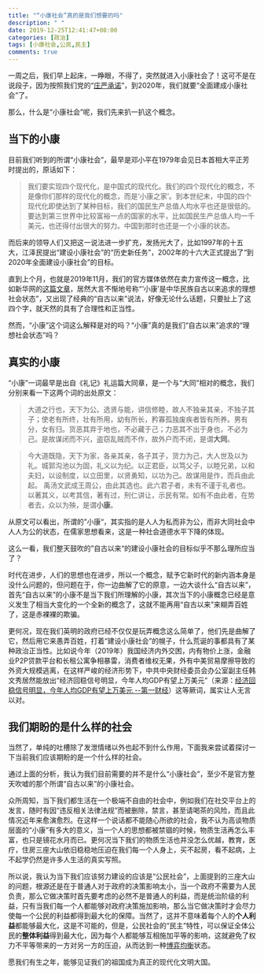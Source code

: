 ```yaml
---
title: "“小康社会”真的是我们想要的吗"
description: " "
date: 2019-12-25T12:41:47+08:00
categories: [政治]
tags: [小康社会,公民,民主]
comments: true
---
```

一周之后，我们早上起床，一睁眼，不得了，突然就进入小康社会了！这可不是在说段子，因为按照我们党的“[庄严承诺](http://opinion.people.com.cn/big5/n1/2019/1215/c1003-31506421.html)”，到2020年，我们就要“全面建成小康社会”了。

那么，什么是“小康社会”呢，我们先来扒一扒这个概念。
<!--more-->
## 当下的小康

目前我们听到的所谓“小康社会”，最早是邓小平在1979年会见日本首相大平正芳时提出的，原话如下：

> 我们要实现四个现代化，是中国式的现代化。我们的四个现代化的概念，不是像你们那样的现代化的概念，而是‘小康之家’。到本世纪末，中国的四个现代化即使达到了某种目标，我们的国民生产总值人均水平也还是很低的。要达到第三世界中比较富裕一点的国家的水平，比如国民生产总值人均一千美元，也还得付出很大的努力。中国到那时也还是一个小康的状态。

而后来的领导人们又把这一说法进一步扩充，发扬光大了，比如1997年的十五大，江泽民提出“建设小康社会”的“历史新任务”，2002年的十六大正式提出了“到2020年全面建设小康社会”的目标。

直到上个月，也就是2019年11月，我们的官方媒体依然在卖力宣传这一概念，比如新华网的[这篇文章](http://news.sina.com.cn/c/xl/2019-11-25/doc-iihnzahi3296421.shtml)，居然大言不惭地号称“‘小康’是中华民族自古以来追求的理想社会状态”，又出现了经典的“自古以来”说法，好像无论什么话题，只要扯上了这四个字，就天然的具有了合理性和正当性。

然而，“小康”这个词这么解释是对的吗？“小康”真的是我们“自古以来”追求的“理想社会状态”吗？

## 真实的小康

“小康”一词最早是出自《礼记》礼运篇大同章，是一个与“大同”相对的概念，我们分别来看一下这两个词的出处原文：

> 大道之行也，天下为公。选贤与能，讲信修睦，故人不独亲其亲，不独子其子；使老有所终，壮有所用，幼有所长，矜寡孤独废疾者皆有所养。男有分，女有归。货恶其弃于地也，不必藏于己；力恶其不出于身也，不必为己。是故谋闭而不兴，盗窃乱贼而不作，故外户而不闭，是谓**大同**。

> 今大道既隐，天下为家，各亲其亲，各子其子，货力为己，大人世及以为礼。城郭沟池以为固，礼义以为纪。以正君臣，以笃父子，以睦兄弟，以和夫妇，以设制度，以立田里，以贤勇知，以功为己。故谋用是作，而兵由此起。 禹汤文武成王周公，由此其选也。此六君子者，未有不谨于礼者也。以著其义，以考其信，著有过，刑仁讲让，示民有常。如有不由此者，在势者去，众以为殃，是谓**小康**。

从原文可以看出，所谓的”小康“，其实指的是人人为私而非为公，而非大同社会中人人为公的状态，在儒家思想看来，这是一种社会道德水平下降的体现。

这么一看，我们整天鼓吹的”自古以来“的建设小康社会的目标似乎不那么理所应当了？

时代在进步，人们的思想也在进步，所以一个概念，赋予它新时代的新内涵本身是没什么问题的，但问题在于，你一边曲解了它的原意，一边大谈什么“自古以来”，首先“自古以来”的小康不是当下我们所理解的小康，其次当下的小康概念已经是意义发生了相当大变化的一个全新的概念了，这就不能再用“自古以来”来糊弄百姓了，这是赤裸裸的欺骗。

更何况，现在我们英明的政府已经不仅仅是玩弄概念这么简单了，他们先是曲解了它，然后用它来愚弄百姓，打着“建设小康社会”的幌子，什么荒诞的事都具有了某种政治正当性。比如说今年（2019年）我国经济内外交困，内有物价上涨，金融业P2P贷款平台和长租公寓争相暴雷，消费者维权无果，外有中美贸易摩擦导致的外资大规模逃离，在这样严峻的经济形势下，中共中央财经委员会办公室副主任韩文秀居然能放出“经济回稳信号明显，今年人均GDP有望上万美元”（来源：[经济回稳信号明显，今年人均GDP有望上万美元 --第一财经](https://www.yicai.com/news/100437428.html)）这等厥词，属实让人无言以对。

## 我们期盼的是什么样的社会

当然了，单纯的吐槽除了发泄情绪以外也起不到什么作用，下面我来尝试着探讨一下当前我们应该期盼的是一个什么样的社会。

通过上面的分析，我认为我们目前需要的并不是什么“小康社会”，至少不是官方整天吹嘘的那个所谓“自古以来”的小康社会。

众所周知，当下我们都生活在一个极端不自由的社会中，例如我们在社交平台上的发言，随时有因“违反相关法律法规”而被删除，禁言，甚至请喝茶的风险，而且此情况近年来愈演愈烈。在这样一个说话都不能随心所欲的社会，我不认为高谈物质层面的“小康”有多大的意义，当一个人的思想都被禁锢的时候，物质生活再怎么丰富，也只是镜花水月而已。更何况当下我们的物质生活也并没怎么优越，教育，医疗，住房三座大山依旧稳稳地压迫在我们每一个人身上，买不起房，看不起病，上不起学仍然是许多人生活的真实写照。

所以说，我认为当下我们应该努力建设的应该是“公民社会”，上面提到的三座大山的问题，根源还是在于普通人对于政府的决策影响太小，当一个政府不需要为人民负责，那么它做决策时首先要考虑的必然不是普通人的利益，而是统治阶级的利益，只有当我们每一个人都能够对政府决策施加影响，那么当它做决策时才会尽力使每一个公民的利益都得到最大化的保障。当然了，这并不意味着每个人的**个人利益**都能够最大化，这是不可能的，但是，公民社会的“民主”特性，可以保证全体公民的**整体利益**得到最大化，因为每个人都能够互相施加平等的影响，这就避免了权力不平等带来的一方对另一方的压迫，从而达到一种[博弈均衡](https://wiki.mbalib.com/wiki/%E5%8D%9A%E5%BC%88%E5%9D%87%E8%A1%A1)状态。

愿我们有生之年，能够见证我们的祖国成为真正的现代化文明大国。